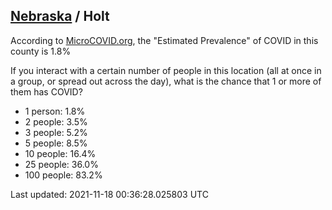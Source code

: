 
## [Nebraska](/united-states/nebraska) / Holt

According to [MicroCOVID.org](http://microcovid.org),
the "Estimated Prevalence" of COVID in this county is 1.8%

If you interact with a certain number of people in this location
(all at once in a group, or spread out across the day), what is the chance that
1 or more of them has COVID?

- 1 person: 1.8%
- 2 people: 3.5%
- 3 people: 5.2%
- 5 people: 8.5%
- 10 people: 16.4%
- 25 people: 36.0%
- 100 people: 83.2%

Last updated: 2021-11-18 00:36:28.025803 UTC
